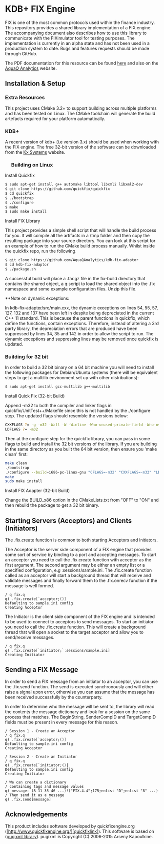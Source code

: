 # KDB+ FIX Engine

FIX is one of the most common protocols used within the finance industry. This repository provides a shared library
implementation of a FIX engine. The accompanying document also describes how to use this library to communicate with
the FIXimulator tool for testing purposes. The implementation is currently in an alpha state and has not been used in
a production system to date. Bugs and features requests should be made through GitHub.

The PDF documentation for this resource can be found [here][gitpdfdoc] and also on the [AquaQ Analytics][aquaqresources]
website.

Installation & Setup
--------------------

### Extra Resources
This project uses CMake 3.2+ to support building across multiple platforms and has been tested on Linux. The CMake toolchain will generate the build artefacts required for your platform automatically.

### KDB+
A recent version of kdb+ (i.e version 3.x) should be used when working with the FIX engine. The free 32-bit version of the software can be downloaded from the [Kx Systems][kxsystemslink] website.

### <img src="docs/icons/linux.png" height="16px"> Building on Linux

Install Quickfix

```sh
$ sudo apt-get install g++ automake libtool libxml2 libxml2-dev
$ git clone https://github.com/quickfix/quickfix
$ cd quickfix
$ ./bootstrap
$ ./configure
$ make
$ sudo make install
```

Install FIX Library

This project provides a simple shell script that will handle the build process for you. It will compile all the artifacts in a /tmp folder and then copy the resulting package into your source directory. You can look at this script for an example of how to run the CMake build process manually. Whilst inside the quickfix repo, run the following.

```sh
$ git clone https://github.com/AquaQAnalytics/kdb-fix-adaptor
$ cd kdb-fix-adaptor
$ ./package.sh
```

A successful build will place a .tar.gz file in the fix-build directory that contains the shared object, a q script to load the shared object into the .fix namespace and some example configuration files. Unzip this file.


**Note on dynamic exceptions:

In kdb-fix-adapter/src/main.cxx, the dynamic exceptions on lines 54, 55, 57, 127, 132 and 137 have been left in despite being depreciated in the current C++ 11 standard. This is because the parent functions in quickfix, which define the functions, contain exceptions. Therefore, instead of altering a 3rd party library, the depreciation errors that are produced have been suppressed by lines 34, 35 and 142 in order to allow the script to run. The dynamic exceptions and suppressing lines may be removed once quickfix is updated.

### Building for 32 bit

In order to build a 32 bit binary on a 64 bit machine you will need to install the following packages
for Debian/Ubuntu systems (there will be equivalent steps to get a multilib environment set up with
other distributions):

```sh
$ sudo apt-get install gcc-multilib g++-multilib
```

Install Quick Fix (32-bit Build)

Append -m32 to both the compiler and linker flags in quickfix/UnitTest++/Makefile since this is not
handled by the ./configure step. The updated flags should resemble the versions below:

```sh
CXXFLAGS ?= -g -m32 -Wall -W -Winline -Wno-unused-private-field -Wno-overloaded-virtual -ansi
LDFLAGS ?= -m32
```

Then at the configure step for the quickfix library, you can pass in some flags to build and install
the 32 bit versions of the library. If you are building in the same directory as you built the 64 bit
version, then ensure you 'make clean' first:

```sh
make clean
./bootstrap
./configure --build=i686-pc-linux-gnu "CFLAGS=-m32" "CXXFLAGS=-m32" "LDFLAGS=-m32"
make
sudo make install
```

Install FIX Adapter (32-bit Build)

Change the BUILD_x86 option in the CMakeLists.txt from "OFF" to "ON" and then rebuild the package to get
a 32 bit binary.

Starting Servers (Acceptors) and Clients (Initiators)
----------------

The .fix.create function is common to both starting Acceptors and Initiators. 

The Acceptor is the server side component of a FIX engine that provides some sort of service by binding to a port and accepting messages. To start an acceptor you need to call the .fix.create function with acceptor as the first argument. The second argument may be either an empty list or a specified configuration, e.g :sessions/sample.ini. The .fix.create function called as an acceptor will start a background thread that will receive and validate messages and finally forward them to the .fix.onrecv function if the message is well formed.

```apl
/ q fix.q
q) .fix.create[`acceptor;()]
Defaulting to sample.ini config
Creating Acceptor
```

The Initiator is the client side component of the FIX engine and is intended to be used to connect to acceptors to send messages. To start an initiator you need to call the .fix.create function. This will create a background thread that will open a socket to the target acceptor and allow you to send/receive messages.

```apl
/ q fix.q
q) .fix.create[`initiator;`:sessions/sample.ini]
Creating Initiator
```

Sending a FIX Message
--------------------

In order to send a FIX message from an initiator to an acceptor, you can use the .fix.send function. The send is executed synchronously and will either raise a signal upon error, otherwise you can assume that the message has been received successfully by the counterparty.

In order to determine who the message will be sent to, the library will read the contents the message dictionary and look for a session on the same process that matches. The BeginString, SenderCompID and TargetCompID fields must be present in every message for this reason.

```apl
/ Session 1 - Create an Acceptor
/ q fix.q
q) .fix.create[`acceptor;()]
Defaulting to sample.ini config
Creating Acceptor

/ Session 2 - Create an Initiator
/ q fix.q
q) .fix.create[`initiator;()]
Defaulting to sample.ini config
Creating Initiator

/ We can create a dictionary
/ containing tags and message values
q) message: (8 11 35 46 ...)!("FIX.4.4";175;enlist "D";enlist "8" ...)
/ Then send it as a message
q) .fix.send[message]
```


Acknowledgements
----------------

This product includes software developed by quickfixengine.org ([http://www.quickfixengine.org/][quickfixlink]).
This software is based on ([pugixml library][pugixmllink]). pugixml is Copyright (C) 2006-2015 Arseny Kapoulkine.

[aquaqwebsite]: http://www.aquaq.co.uk  "AquaQ Analytics Website"
[aquaqresources]: http://www.aquaq.co.uk/resources "AquaQ Analytics Website Resources"
[gitpdfdoc]: https://github.com/AquaQAnalytics/kdb-fix-adaptor/blob/master/docs/FixSharedLibrary.pdf
[quickfixrepo]: https://github.com/quickfix/quickfix/
[quickfixlink]: http://www.quickfixengine.org/ 
[fiximulatorlink]: http://fiximulator.org/
[fiximulatorcode]: https://code.google.com/p/fiximulator/
[pugixmllink]: http://www.pugixml.org/
[kxsystemslink]: http://kx.com/software-download.php

